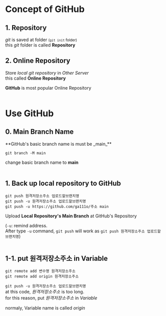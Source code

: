 <h1>Concept of GitHub</h1>
<h2>1. Repository</h2>

_git_ is saved at folder <small>(`git init` folder)</small><br>
this _git_ folder is called **Repository**

<h2>2. Online Repository</h2>

Store _local git repository_ in _Other Server_<br>
this called **Online Repository**

**GitHub** is most popular Online Repository
<br><br>

<h1>Use GitHub</h1>
<h2>0. Main Branch Name</h2>
**GitHub's basic branch name is must be _main_**

```
git branch -M main
```

change basic branch name to **main**
<br><br>

<h2>1. Back up local repository to GitHub</h2>

```
git push 원격저장소주소 업로드할브랜치명
git push -u 원격저장소주소 업로드할브랜치명
git push -u https://github.com/ga111o/주소 main
```

Upload **Local Repository's Main Branch** at GitHub's Repository

(`-u`: remind address.<br>After type `-u` command, `git push` will work as `git push 원격저장소주소 업로드할브랜치명`)
<br><br>

<h2>1-1. put 원격저장소주소 in Variable</h2>

```
git remote add 변수명 원격저장소주소
git remote add origin 원격저장소주소
```

`git push -u 원격저장소주소 업로드할브랜치명`<br>
at this code, _원격저장소주소_ is too long.<br>
for this reason, put _원격저장소주소_ in _Variable_

normaly, Variable name is called _origin_
